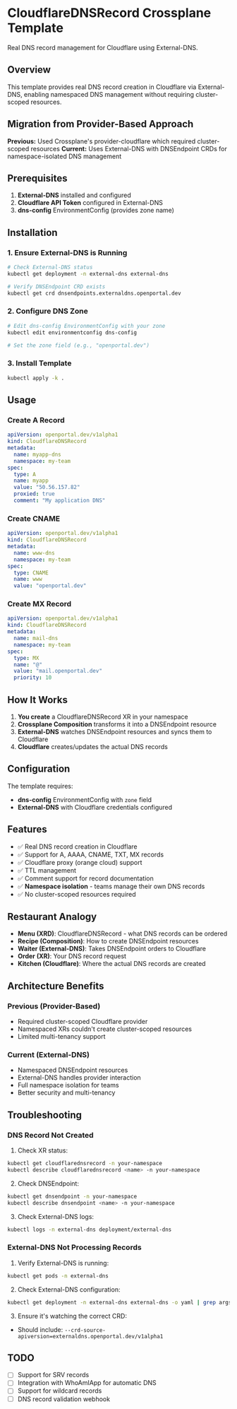 # CloudflareDNSRecord Crossplane Template

Real DNS record management for Cloudflare using External-DNS.

## Overview

This template provides real DNS record creation in Cloudflare via External-DNS, enabling namespaced DNS management without requiring cluster-scoped resources.

## Migration from Provider-Based Approach

**Previous:** Used Crossplane's provider-cloudflare which required cluster-scoped resources
**Current:** Uses External-DNS with DNSEndpoint CRDs for namespace-isolated DNS management

## Prerequisites

1. **External-DNS** installed and configured
2. **Cloudflare API Token** configured in External-DNS
3. **dns-config** EnvironmentConfig (provides zone name)

## Installation

### 1. Ensure External-DNS is Running

```bash
# Check External-DNS status
kubectl get deployment -n external-dns external-dns

# Verify DNSEndpoint CRD exists
kubectl get crd dnsendpoints.externaldns.openportal.dev
```

### 2. Configure DNS Zone

```bash
# Edit dns-config EnvironmentConfig with your zone
kubectl edit environmentconfig dns-config

# Set the zone field (e.g., "openportal.dev")
```

### 3. Install Template

```bash
kubectl apply -k .
```

## Usage

### Create A Record

```yaml
apiVersion: openportal.dev/v1alpha1
kind: CloudflareDNSRecord
metadata:
  name: myapp-dns
  namespace: my-team
spec:
  type: A
  name: myapp
  value: "50.56.157.82"
  proxied: true
  comment: "My application DNS"
```

### Create CNAME

```yaml
apiVersion: openportal.dev/v1alpha1
kind: CloudflareDNSRecord
metadata:
  name: www-dns
  namespace: my-team
spec:
  type: CNAME
  name: www
  value: "openportal.dev"
```

### Create MX Record

```yaml
apiVersion: openportal.dev/v1alpha1
kind: CloudflareDNSRecord
metadata:
  name: mail-dns
  namespace: my-team
spec:
  type: MX
  name: "@"
  value: "mail.openportal.dev"
  priority: 10
```

## How It Works

1. **You create** a CloudflareDNSRecord XR in your namespace
2. **Crossplane Composition** transforms it into a DNSEndpoint resource
3. **External-DNS** watches DNSEndpoint resources and syncs them to Cloudflare
4. **Cloudflare** creates/updates the actual DNS records

## Configuration

The template requires:
- **dns-config** EnvironmentConfig with `zone` field
- **External-DNS** with Cloudflare credentials configured

## Features

- ✅ Real DNS record creation in Cloudflare
- ✅ Support for A, AAAA, CNAME, TXT, MX records
- ✅ Cloudflare proxy (orange cloud) support
- ✅ TTL management
- ✅ Comment support for record documentation
- ✅ **Namespace isolation** - teams manage their own DNS records
- ✅ No cluster-scoped resources required

## Restaurant Analogy

- **Menu (XRD)**: CloudflareDNSRecord - what DNS records can be ordered
- **Recipe (Composition)**: How to create DNSEndpoint resources
- **Waiter (External-DNS)**: Takes DNSEndpoint orders to Cloudflare
- **Order (XR)**: Your DNS record request
- **Kitchen (Cloudflare)**: Where the actual DNS records are created

## Architecture Benefits

### Previous (Provider-Based)
- Required cluster-scoped Cloudflare provider
- Namespaced XRs couldn't create cluster-scoped resources
- Limited multi-tenancy support

### Current (External-DNS)
- Namespaced DNSEndpoint resources
- External-DNS handles provider interaction
- Full namespace isolation for teams
- Better security and multi-tenancy

## Troubleshooting

### DNS Record Not Created

1. Check XR status:
```bash
kubectl get cloudflarednsrecord -n your-namespace
kubectl describe cloudflarednsrecord <name> -n your-namespace
```

2. Check DNSEndpoint:
```bash
kubectl get dnsendpoint -n your-namespace
kubectl describe dnsendpoint <name> -n your-namespace
```

3. Check External-DNS logs:
```bash
kubectl logs -n external-dns deployment/external-dns
```

### External-DNS Not Processing Records

1. Verify External-DNS is running:
```bash
kubectl get pods -n external-dns
```

2. Check External-DNS configuration:
```bash
kubectl get deployment -n external-dns external-dns -o yaml | grep args -A 10
```

3. Ensure it's watching the correct CRD:
- Should include: `--crd-source-apiversion=externaldns.openportal.dev/v1alpha1`

## TODO

- [ ] Support for SRV records
- [ ] Integration with WhoAmIApp for automatic DNS
- [ ] Support for wildcard records
- [ ] DNS record validation webhook
